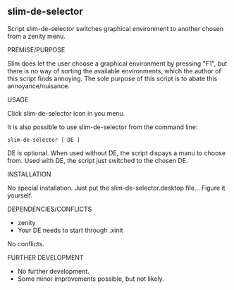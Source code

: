 slim-de-selector
----------------

Script slim-de-selector switches graphical environment to another chosen from a zenity menu.


PREMISE/PURPOSE

Slim does let the user choose a graphical environment by pressing "F1", but there is no way of sorting the available environments, which the author of this script finds annoying. The sole purpose of this script is to abate this annoyance/nuisance.


USAGE

Click slim-de-selector icon in you menu.

It is also possible to use slim-de-selector from the command line:

	slim-de-selector [ DE ]

DE is optional. When used without DE, the script dispays a manu to choose from.
Used with DE, the script just switched to the chosen DE.


INSTALLATION

No special installation. Just put the slim-de-selector.desktop file... Figure it yourself.


DEPENDENCIES/CONFLICTS
- zenity
- Your DE needs to start through .xinit

No conflicts.


FURTHER DEVELOPMENT
- No further development.
- Some minor improvements possible, but not likely.

